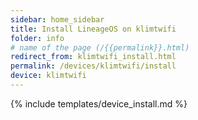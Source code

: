 ```yaml
---
sidebar: home_sidebar
title: Install LineageOS on klimtwifi
folder: info
# name of the page (/{{permalink}}.html)
redirect_from: klimtwifi_install.html
permalink: /devices/klimtwifi/install
device: klimtwifi
---
```

{% include templates/device_install.md %}